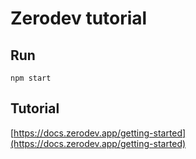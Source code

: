 # Zerodev tutorial

## Run

```
npm start
```

## Tutorial

[https://docs.zerodev.app/getting-started](https://docs.zerodev.app/getting-started)